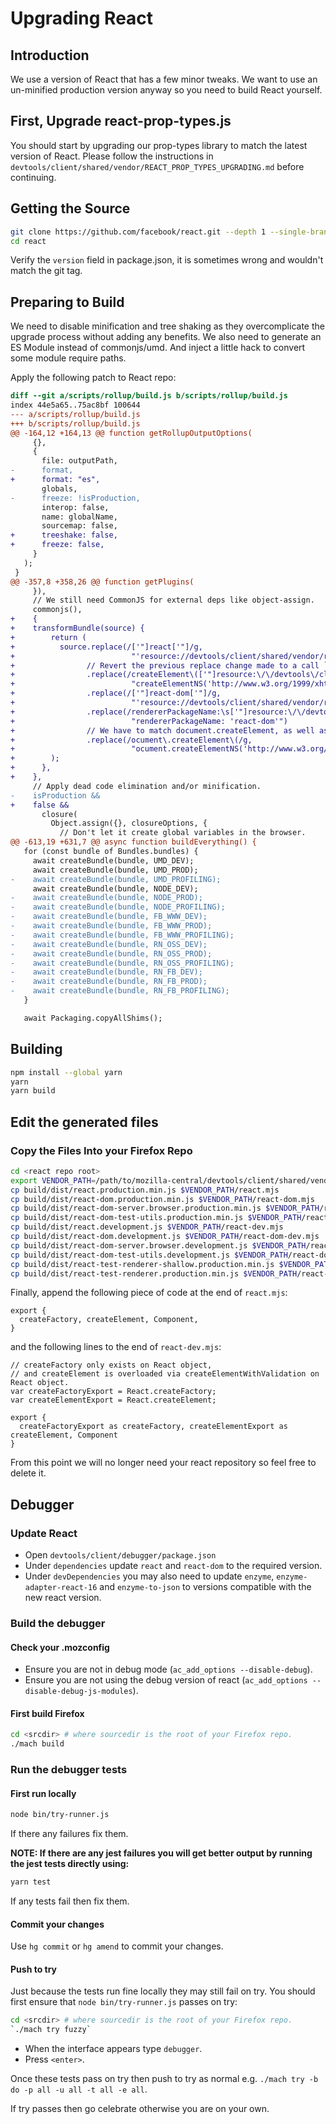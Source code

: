 [//]: # (
This Source Code Form is subject to the terms of the Mozilla Public License, v. 2.0. If a copy of the MPL was not distributed with this file, You can obtain one at http://mozilla.org/MPL/2.0/.
)

# Upgrading React

## Introduction

We use a version of React that has a few minor tweaks. We want to use an un-minified production version anyway so you need to build React yourself.

## First, Upgrade react-prop-types.js

You should start by upgrading our prop-types library to match the latest version of React. Please follow the instructions in `devtools/client/shared/vendor/REACT_PROP_TYPES_UPGRADING.md` before continuing.

## Getting the Source

```bash
git clone https://github.com/facebook/react.git --depth 1 --single-branch -b v16.8.6 # or the version you are targetting
cd react
```

Verify the `version` field in package.json, it is sometimes wrong and wouldn't match the git tag.

## Preparing to Build

We need to disable minification and tree shaking as they overcomplicate the upgrade process without adding any benefits.
We also need to generate an ES Module instead of commonjs/umd.
And inject a little hack to convert some module require paths.

Apply the following patch to React repo:
```diff
diff --git a/scripts/rollup/build.js b/scripts/rollup/build.js
index 44e5a65..75ac8bf 100644
--- a/scripts/rollup/build.js
+++ b/scripts/rollup/build.js
@@ -164,12 +164,13 @@ function getRollupOutputOptions(
     {},
     {
       file: outputPath,
-      format,
+      format: "es",
       globals,
-      freeze: !isProduction,
       interop: false,
       name: globalName,
       sourcemap: false,
+      treeshake: false,
+      freeze: false,
     }
   );
 }
@@ -357,8 +358,26 @@ function getPlugins(
     }),
     // We still need CommonJS for external deps like object-assign.
     commonjs(),
+    {
+    transformBundle(source) {
+        return (
+          source.replace(/['"]react['"]/g,
+                          "'resource://devtools/client/shared/vendor/react.mjs'")
+                // Revert the previous replace change made to a call `createElement('react')` in react-dom-dev.js
+                .replace(/createElement\(['"]resource:\/\/devtools\/client\/shared\/vendor\/react.mjs['"]\)/g,
+                          "createElementNS('http://www.w3.org/1999/xhtml', 'react')")
+                .replace(/['"]react-dom['"]/g,
+                          "'resource://devtools/client/shared/vendor/react-dom.mjs'")
+                .replace(/rendererPackageName:\s['"]resource:\/\/devtools\/client\/shared\/vendor\/react-dom.mjs['"]/g,
+                          "rendererPackageName: 'react-dom'")
+                // We have to match document.createElement, as well as ownerDocument.createElement:
+                .replace(/ocument\.createElement\(/g,
+                          "ocument.createElementNS('http://www.w3.org/1999/xhtml', ")
+        );
+      },
+    },
     // Apply dead code elimination and/or minification.
-    isProduction &&
+    false &&
       closure(
         Object.assign({}, closureOptions, {
           // Don't let it create global variables in the browser.
@@ -613,19 +631,7 @@ async function buildEverything() {
   for (const bundle of Bundles.bundles) {
     await createBundle(bundle, UMD_DEV);
     await createBundle(bundle, UMD_PROD);
-    await createBundle(bundle, UMD_PROFILING);
     await createBundle(bundle, NODE_DEV);
-    await createBundle(bundle, NODE_PROD);
-    await createBundle(bundle, NODE_PROFILING);
-    await createBundle(bundle, FB_WWW_DEV);
-    await createBundle(bundle, FB_WWW_PROD);
-    await createBundle(bundle, FB_WWW_PROFILING);
-    await createBundle(bundle, RN_OSS_DEV);
-    await createBundle(bundle, RN_OSS_PROD);
-    await createBundle(bundle, RN_OSS_PROFILING);
-    await createBundle(bundle, RN_FB_DEV);
-    await createBundle(bundle, RN_FB_PROD);
-    await createBundle(bundle, RN_FB_PROFILING);
   }

   await Packaging.copyAllShims();
``` 

## Building

```bash
npm install --global yarn
yarn
yarn build
```

## Edit the generated files

### Copy the Files Into your Firefox Repo

```bash
cd <react repo root>
export VENDOR_PATH=/path/to/mozilla-central/devtools/client/shared/vendor
cp build/dist/react.production.min.js $VENDOR_PATH/react.mjs
cp build/dist/react-dom.production.min.js $VENDOR_PATH/react-dom.mjs
cp build/dist/react-dom-server.browser.production.min.js $VENDOR_PATH/react-dom-server.mjs
cp build/dist/react-dom-test-utils.production.min.js $VENDOR_PATH/react-dom-test-utils.mjs
cp build/dist/react.development.js $VENDOR_PATH/react-dev.mjs
cp build/dist/react-dom.development.js $VENDOR_PATH/react-dom-dev.mjs
cp build/dist/react-dom-server.browser.development.js $VENDOR_PATH/react-dom-server-dev.mjs
cp build/dist/react-dom-test-utils.development.js $VENDOR_PATH/react-dom-test-utils-dev.mjs
cp build/dist/react-test-renderer-shallow.production.min.js $VENDOR_PATH/react-test-renderer-shallow.mjs
cp build/dist/react-test-renderer.production.min.js $VENDOR_PATH/react-test-renderer.mjs
```

Finally, append the following piece of code at the end of `react.mjs`:
```
export {
  createFactory, createElement, Component,
}
```
and the following lines to the end of `react-dev.mjs`:
```
// createFactory only exists on React object,
// and createElement is overloaded via createElementWithValidation on React object.
var createFactoryExport = React.createFactory;
var createElementExport = React.createElement;

export {
  createFactoryExport as createFactory, createElementExport as createElement, Component
}
```

From this point we will no longer need your react repository so feel free to delete it.

## Debugger

### Update React

- Open `devtools/client/debugger/package.json`
- Under `dependencies` update `react` and `react-dom` to the required version.
- Under `devDependencies` you may also need to update `enzyme`, `enzyme-adapter-react-16` and `enzyme-to-json` to versions compatible with the new react version.

### Build the debugger

#### Check your .mozconfig

- Ensure you are not in debug mode (`ac_add_options --disable-debug`).
- Ensure you are not using the debug version of react (`ac_add_options --disable-debug-js-modules`).

#### First build Firefox

```bash
cd <srcdir> # where sourcedir is the root of your Firefox repo.
./mach build
```

### Run the debugger tests

#### First run locally

```bash
node bin/try-runner.js
```

If there any failures fix them.

**NOTE: If there are any jest failures you will get better output by running the jest tests directly using:**

```bash
yarn test
```

If any tests fail then fix them.

#### Commit your changes

Use `hg commit` or `hg amend` to commit your changes.

#### Push to try

Just because the tests run fine locally they may still fail on try. You should first ensure that `node bin/try-runner.js` passes on try:

```bash
cd <srcdir> # where sourcedir is the root of your Firefox repo.
`./mach try fuzzy`
```

- When the interface appears type `debugger`.
- Press `<enter>`.

Once these tests pass on try then push to try as normal e.g. `./mach try -b do -p all -u all -t all -e all`.

If try passes then go celebrate otherwise you are on your own.
